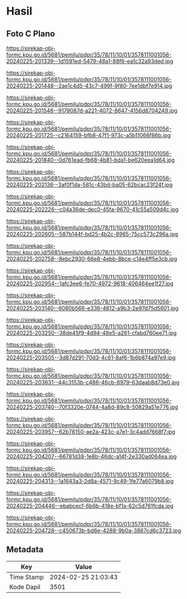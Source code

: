 # Hasil

## Foto C Plano

https://sirekap-obj-formc.kpu.go.id/5681/pemilu/pdpr/35/78/11/10/01/3578111001056-20240225-201339--1d1591ed-5479-48a1-88f6-ea1c32a93ded.jpg

https://sirekap-obj-formc.kpu.go.id/5681/pemilu/pdpr/35/78/11/10/01/3578111001056-20240225-201448--2ae1c4d5-43c7-499f-9f80-7ee1dbf7e914.jpg

https://sirekap-obj-formc.kpu.go.id/5681/pemilu/pdpr/35/78/11/10/01/3578111001056-20240225-201548--9179087d-a221-4072-8647-4156d8704249.jpg

https://sirekap-obj-formc.kpu.go.id/5681/pemilu/pdpr/35/78/11/10/01/3578111001056-20240225-201725--c2164159-bfb8-47f1-973c-a5b11066f86b.jpg

https://sirekap-obj-formc.kpu.go.id/5681/pemilu/pdpr/35/78/11/10/01/3578111001056-20240225-201840--0d761ead-fb68-4b81-bda1-be620eea1d64.jpg

https://sirekap-obj-formc.kpu.go.id/5681/pemilu/pdpr/35/78/11/10/01/3578111001056-20240225-202136--3af0f1da-581c-43bd-ba05-62bcac23f24f.jpg

https://sirekap-obj-formc.kpu.go.id/5681/pemilu/pdpr/35/78/11/10/01/3578111001056-20240225-202226--c04a36de-dec0-45fa-9670-41c55a509d4c.jpg

https://sirekap-obj-formc.kpu.go.id/5681/pemilu/pdpr/35/78/11/10/01/3578111001056-20240225-202605--587b144f-bd25-4b2c-8965-75cc573c296a.jpg

https://sirekap-obj-formc.kpu.go.id/5681/pemilu/pdpr/35/78/11/10/01/3578111001056-20240225-202758--8ebc2930-66e8-4ebb-8bce-c14e4ff5e3cb.jpg

https://sirekap-obj-formc.kpu.go.id/5681/pemilu/pdpr/35/78/11/10/01/3578111001056-20240225-202954--1afc3ee6-fe70-4972-9618-406464ee1f27.jpg

https://sirekap-obj-formc.kpu.go.id/5681/pemilu/pdpr/35/78/11/10/01/3578111001056-20240225-203140--6080b566-e336-4612-a9b3-2e97d75d5601.jpg

https://sirekap-obj-formc.kpu.go.id/5681/pemilu/pdpr/35/78/11/10/01/3578111001056-20240225-203250--38de45f9-4d94-48e5-a261-cfabd760ee71.jpg

https://sirekap-obj-formc.kpu.go.id/5681/pemilu/pdpr/35/78/11/10/01/3578111001056-20240225-203505--3d87d291-70d3-4c61-8af6-1b6b874a97e9.jpg

https://sirekap-obj-formc.kpu.go.id/5681/pemilu/pdpr/35/78/11/10/01/3578111001056-20240225-203631--44c3153b-c486-46cb-8979-63daab8d73e0.jpg

https://sirekap-obj-formc.kpu.go.id/5681/pemilu/pdpr/35/78/11/10/01/3578111001056-20240225-203740--70f3320e-0744-4a8d-89c8-50829a51e776.jpg

https://sirekap-obj-formc.kpu.go.id/5681/pemilu/pdpr/35/78/11/10/01/3578111001056-20240225-203957--62b78150-ae2a-423c-a7e1-3c4add7668f7.jpg

https://sirekap-obj-formc.kpu.go.id/5681/pemilu/pdpr/35/78/11/10/01/3578111001056-20240225-204207--66781d38-1e8b-46dc-a14f-2e330ad064ea.jpg

https://sirekap-obj-formc.kpu.go.id/5681/pemilu/pdpr/35/78/11/10/01/3578111001056-20240225-204313--1a1643a3-2d8a-4571-9c49-1fe77a6079b8.jpg

https://sirekap-obj-formc.kpu.go.id/5681/pemilu/pdpr/35/78/11/10/01/3578111001056-20240225-204446--ebabcecf-6b6b-418e-bf1a-62c5d761fcda.jpg

https://sirekap-obj-formc.kpu.go.id/5681/pemilu/pdpr/35/78/11/10/01/3578111001056-20240225-204728--c450673b-bd6e-4288-9b0a-3867cd6c3723.jpg


## Metadata

| Key        | Value               |
| ---------- | ------------------- |
| Time Stamp | 2024-02-25 21:03:43 |
| Kode Dapil | 3501                |



